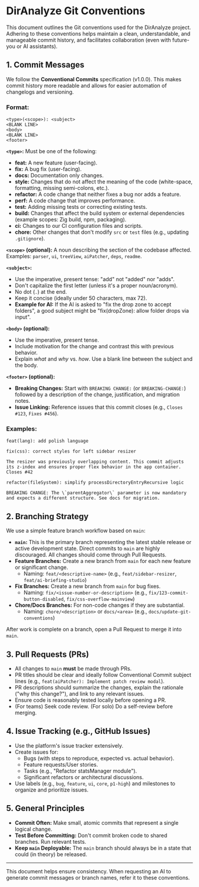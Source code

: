 # DirAnalyze Git Conventions

This document outlines the Git conventions used for the DirAnalyze project. Adhering to these conventions helps maintain a clean, understandable, and manageable commit history, and facilitates collaboration (even with future-you or AI assistants).

## 1. Commit Messages

We follow the **Conventional Commits** specification (v1.0.0). This makes commit history more readable and allows for easier automation of changelogs and versioning.

### Format:

```
<type>(<scope>): <subject>
<BLANK LINE>
<body>
<BLANK LINE>
<footer>
```

**`<type>`:** Must be one of the following:
*   **feat:** A new feature (user-facing).
*   **fix:** A bug fix (user-facing).
*   **docs:** Documentation only changes.
*   **style:** Changes that do not affect the meaning of the code (white-space, formatting, missing semi-colons, etc.).
*   **refactor:** A code change that neither fixes a bug nor adds a feature.
*   **perf:** A code change that improves performance.
*   **test:** Adding missing tests or correcting existing tests.
*   **build:** Changes that affect the build system or external dependencies (example scopes: Zig build, npm, packaging).
*   **ci:** Changes to our CI configuration files and scripts.
*   **chore:** Other changes that don't modify `src` or `test` files (e.g., updating `.gitignore`).

**`<scope>` (optional):**
A noun describing the section of the codebase affected.
Examples: `parser`, `ui`, `treeView`, `aiPatcher`, `deps`, `readme`.

**`<subject>`:**
*   Use the imperative, present tense: "add" not "added" nor "adds".
*   Don't capitalize the first letter (unless it's a proper noun/acronym).
*   No dot (`.`) at the end.
*   Keep it concise (ideally under 50 characters, max 72).
*   **Example for AI:** If the AI is asked to "fix the drop zone to accept folders", a good subject might be "fix(dropZone): allow folder drops via input".

**`<body>` (optional):**
*   Use the imperative, present tense.
*   Include motivation for the change and contrast this with previous behavior.
*   Explain *what* and *why* vs. *how*. Use a blank line between the subject and the body.

**`<footer>` (optional):**
*   **Breaking Changes:** Start with `BREAKING CHANGE:` (or `BREAKING-CHANGE:`) followed by a description of the change, justification, and migration notes.
*   **Issue Linking:** Reference issues that this commit closes (e.g., `Closes #123`, `Fixes #456`).

### Examples:

```
feat(lang): add polish language
```

```
fix(css): correct styles for left sidebar resizer

The resizer was previously overlapping content. This commit adjusts
its z-index and ensures proper flex behavior in the app container.
Closes #42
```

```
refactor(fileSystem): simplify processDirectoryEntryRecursive logic

BREAKING CHANGE: The \`parentAggregator\` parameter is now mandatory
and expects a different structure. See docs for migration.
```

## 2. Branching Strategy

We use a simple feature branch workflow based on `main`:

*   **`main`:** This is the primary branch representing the latest stable release or active development state. Direct commits to `main` are highly discouraged. All changes should come through Pull Requests.
*   **Feature Branches:** Create a new branch from `main` for each new feature or significant change.
    *   Naming: `feat/<descriptive-name>` (e.g., `feat/sidebar-resizer`, `feat/ai-briefing-studio`)
*   **Fix Branches:** Create a new branch from `main` for bug fixes.
    *   Naming: `fix/<issue-number-or-description>` (e.g., `fix/123-commit-button-disabled`, `fix/css-overflow-mainview`)
*   **Chore/Docs Branches:** For non-code changes if they are substantial.
    *   Naming: `chore/<description>` or `docs/<area>` (e.g., `docs/update-git-conventions`)

After work is complete on a branch, open a Pull Request to merge it into `main`.

## 3. Pull Requests (PRs)

*   All changes to `main` **must** be made through PRs.
*   PR titles should be clear and ideally follow Conventional Commit subject lines (e.g., `feat(aiPatcher): Implement patch review modal`).
*   PR descriptions should summarize the changes, explain the rationale ("why this change?"), and link to any relevant issues.
*   Ensure code is reasonably tested locally before opening a PR.
*   (For teams) Seek code review. (For solo) Do a self-review before merging.

## 4. Issue Tracking (e.g., GitHub Issues)

*   Use the platform's issue tracker extensively.
*   Create issues for:
    *   Bugs (with steps to reproduce, expected vs. actual behavior).
    *   Feature requests/User stories.
    *   Tasks (e.g., "Refactor statsManager module").
    *   Significant refactors or architectural discussions.
*   Use labels (e.g., `bug`, `feature`, `ui`, `core`, `p1-high`) and milestones to organize and prioritize issues.

## 5. General Principles

*   **Commit Often:** Make small, atomic commits that represent a single logical change.
*   **Test Before Committing:** Don't commit broken code to shared branches. Run relevant tests.
*   **Keep `main` Deployable:** The `main` branch should always be in a state that could (in theory) be released.

---
This document helps ensure consistency. When requesting an AI to generate commit messages or branch names, refer it to these conventions.
